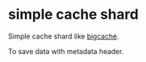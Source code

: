 # simple cache shard

Simple cache shard like [bigcache](https://github.com/allegro/bigcache).

To save data with metadata header.
